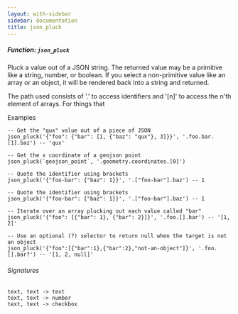 ```yaml
---
layout: with-sidebar
sidebar: documentation
title: json_pluck
---
```


##### Function: `json_pluck`
Pluck a value out of a JSON string. The returned value may be a primitive like a
  string, number, or boolean. If you select a non-primitive value like an array or
  an object, it will be rendered back into a string and returned.

  The path used consists of '.' to access identifiers and '[n]' to
  access the n'th element of arrays.
  For things that

  Examples

    -- Get the "qux" value out of a piece of JSON
    json_pluck('{"foo": {"bar": [1, {"baz": "qux"}, 3]}}', '.foo.bar.[1].baz') -- 'qux'

    -- Get the x coordinate of a geojson point
    json_pluck(`geojson_point`, '.geometry.coordinates.[0]')

    -- Quote the identifier using brackets
    json_pluck('{"foo-bar": {"baz": 1}}', '.["foo-bar"].baz') -- 1

    -- Quote the identifier using brackets
    json_pluck('{"foo-bar": {"baz": 1}}', '.["foo-bar"].baz') -- 1

    -- Iterate over an array plucking out each value called "bar"
    json_pluck('{"foo": [{"bar": 1}, {"bar": 2}]}', '.foo.[].bar') -- '[1, 2]'

    -- Use an optional (?) selector to return null when the target is not an object
    json_pluck('{"foo":[{"bar":1},{"bar":2},"not-an-object"]}', '.foo.[].bar?') -- '[1, 2, null]'

###### Signatures
    text, text -> text
    text, text -> number
    text, text -> checkbox

